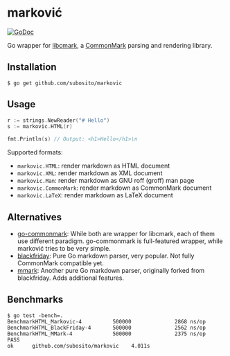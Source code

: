 # marković

[![GoDoc](https://godoc.org/github.com/subosito/markovic?status.svg)](https://godoc.org/github.com/subosito/markovic)

Go wrapper for [libcmark](https://github.com/jgm/cmark), a [CommonMark](http://commonmark.org/) parsing and rendering library.

## Installation

```
$ go get github.com/subosito/markovic
```

## Usage

```go
r := strings.NewReader("# Hello")
s := markovic.HTML(r)

fmt.Println(s) // Output: <h1>Hello</h1>\n
```

Supported formats:

- `markovic.HTML`: render markdown as HTML document
- `markovic.XML`: render markdown as XML document
- `markovic.Man`: render markdown as GNU roff (groff) man page
- `markovic.CommonMark`: render markdown as CommonMark document
- `markovic.LaTeX`: render markdown as LaTeX document

## Alternatives

- [go-commonmark](https://github.com/rhinoman/go-commonmark): While both are wrapper for libcmark, each of them use different paradigm. go-commonmark is full-featured wrapper, while marković tries to be very simple. 
- [blackfriday](https://github.com/russross/blackfriday): Pure Go markdown parser, very popular. Not fully CommonMark compatible yet.
- [mmark](https://github.com/miekg/mmark): Another pure Go markdown parser, originally forked from blackfriday. Adds additional features.

## Benchmarks

```
$ go test -bench=.                                                 
BenchmarkHTML_Markovic-4          500000              2868 ns/op                            
BenchmarkHTML_BlackFriday-4       500000              2562 ns/op                            
BenchmarkHTML_MMark-4             500000              2375 ns/op                            
PASS                                                                                        
ok      github.com/subosito/markovic    4.011s
```
